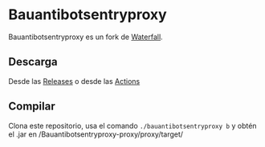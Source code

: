 # Bauantibotsentryproxy

Bauantibotsentryproxy es un fork de [Waterfall](https://github.com/PaperMC/Waterfall).

## Descarga

Desde las [Releases](https://github.com/Bau135/Bauantibotsentryproxy/releases/latest) o desde las [Actions](https://github.com/Bau135/Bauantibotsentryproxy/actions)

## Compilar

Clona este repositorio, usa el comando `./bauantibotsentryproxy b` y obtén el .jar en /Bauantibotsentryproxy-proxy/proxy/target/



